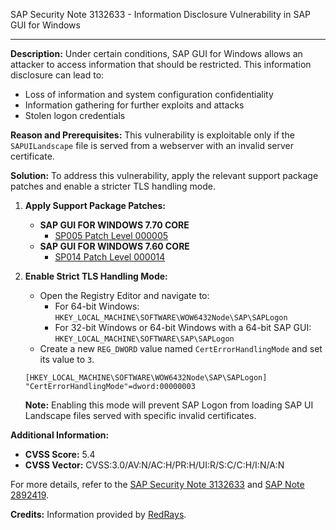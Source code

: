 SAP Security Note 3132633 - Information Disclosure Vulnerability in SAP GUI for Windows

---

**Description:**
Under certain conditions, SAP GUI for Windows allows an attacker to access information that should be restricted. This information disclosure can lead to:

- Loss of information and system configuration confidentiality
- Information gathering for further exploits and attacks
- Stolen logon credentials

**Reason and Prerequisites:**
This vulnerability is exploitable only if the `SAPUILandscape` file is served from a webserver with an invalid server certificate.

**Solution:**
To address this vulnerability, apply the relevant support package patches and enable a stricter TLS handling mode.

1. **Apply Support Package Patches:**
   - **SAP GUI FOR WINDOWS 7.70 CORE**
     - [SP005 Patch Level 000005](https://me.sap.com/softwarecenter/template/products/_APP=00200682500000001943&_EVENT=DISPHIER&HEADER=Y&FUNCTIONBAR=N&EVENT=TREE&NE=NAVIGATE&ENR=73555000100200011345&V=MAINT)
   - **SAP GUI FOR WINDOWS 7.60 CORE**
     - [SP014 Patch Level 000014](https://me.sap.com/softwarecenter/template/products/_APP=00200682500000001943&_EVENT=DISPHIER&HEADER=Y&FUNCTIONBAR=N&EVENT=TREE&NE=NAVIGATE&ENR=73554900100200007184&V=MAINT)

2. **Enable Strict TLS Handling Mode:**
   - Open the Registry Editor and navigate to:
     - For 64-bit Windows: `HKEY_LOCAL_MACHINE\SOFTWARE\WOW6432Node\SAP\SAPLogon`
     - For 32-bit Windows or 64-bit Windows with a 64-bit SAP GUI: `HKEY_LOCAL_MACHINE\SOFTWARE\SAP\SAPLogon`
   - Create a new `REG_DWORD` value named `CertErrorHandlingMode` and set its value to `3`.

   ```registry
   [HKEY_LOCAL_MACHINE\SOFTWARE\WOW6432Node\SAP\SAPLogon]
   "CertErrorHandlingMode"=dword:00000003
   ```

   **Note:** Enabling this mode will prevent SAP Logon from loading SAP UI Landscape files served with specific invalid certificates.

**Additional Information:**
- **CVSS Score:** 5.4
- **CVSS Vector:** CVSS:3.0/AV:N/AC:H/PR:H/UI:R/S:C/C:H/I:N/A:N

For more details, refer to the [SAP Security Note 3132633](https://me.sap.com/notes/0003132633) and [SAP Note 2892419](https://me.sap.com/notes/2892419).

**Credits:**
Information provided by [RedRays](https://redrays.io).